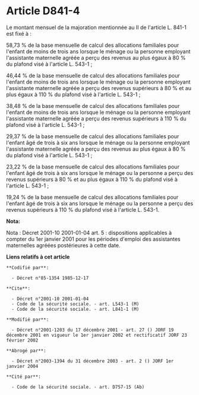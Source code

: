 # Article D841-4

Le montant mensuel de la majoration mentionnée au II de l'article L. 841-1 est fixé à :

58,73 % de la base mensuelle de calcul des allocations familiales pour l'enfant de moins de trois ans lorsque le ménage ou la
personne employant l'assistante maternelle agréée a perçu des revenus au plus égaux à 80 % du plafond visé à l'article L.
543-1 ;

46,44 % de la base mensuelle de calcul des allocations familiales pour l'enfant de moins de trois ans lorsque le ménage ou la
personne employant l'assistante maternelle agréée a perçu des revenus supérieurs à 80 % et au plus égaux à 110 % du plafond
visé à l'article L. 543-1 ;

38,48 % de la base mensuelle de calcul des allocations familiales pour l'enfant de moins de trois ans lorsque le ménage ou la
personne employant l'assistante maternelle agréée a perçu des revenus supérieurs à 110 % du plafond visé à l'article L.
543-1 ;

29,37 % de la base mensuelle de calcul des allocations familiales pour l'enfant âgé de trois à six ans lorsque le ménage ou
la personne employant l'assistante maternelle agréée a perçu des revenus au plus égaux à 80 % du plafond visé à l'article L.
543-1 ;

23,22 % de la base mensuelle de calcul des allocations familiales pour l'enfant âgé de trois à six ans lorsque le ménage ou
la personne a perçu des revenus supérieurs à 80 % et au plus égaux à 110 % du plafond visé à l'article L. 543-1 ;

19,24 % de la base mensuelle de calcul des allocations familiales pour l'enfant âgé de trois à six ans lorsque le ménage ou
la personne a perçu des revenus supérieurs à 110 % du plafond visé à l'article L. 543-1.

**Nota:**

Nota : Décret 2001-10 2001-01-04 art. 5 : dispositions applicables à compter du 1er janvier 2001 pour les périodes d'emploi
des assistantes maternelles agréées postérieures à cette date.

**Liens relatifs à cet article**

	**Codifié par**:

	  - Décret n°85-1354 1985-12-17

	**Cite**:

	  - Décret n°2001-10 2001-01-04
	  - Code de la sécurité sociale. - art. L543-1 (M)
	  - Code de la sécurité sociale. - art. L841-1 (M)

	**Modifié par**:

	  - Décret n°2001-1203 du 17 décembre 2001 - art. 27 () JORF 19 décembre 2001 en vigueur le 1er janvier 2002 et rectificatif JORF 23 février 2002

	**Abrogé par**:

	  - Décret n°2003-1394 du 31 décembre 2003 - art. 2 () JORF 1er janvier 2004

	**Cité par**:

	  - Code de la sécurité sociale. - art. D757-15 (Ab)
